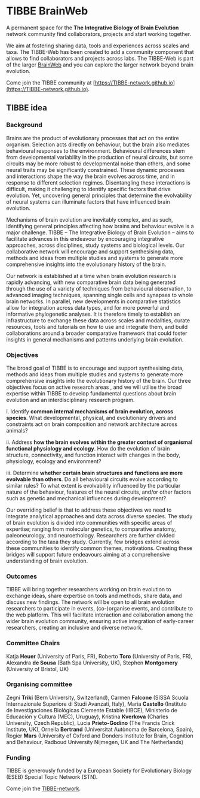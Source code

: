 # TIBBE BrainWeb

A permanent space for the **The Integrative Biology of Brain Evolution** network community find collaborators, projects and start working together. 

We aim at fostering sharing data, tools and experiences across scales and taxa. The TIBBE-Web has been created to add a community component that allows to find collaborators and projects across labs.
The TIBBE-Web is part of the larger [BrainWeb](https://brain-web.github.io) and you can explore the larger network beyond brain evolution. 

Come join the TIBBE community at [https://TIBBE-network.github.io](https://TIBBE-network.github.io).


## TIBBE idea

### Background  

Brains are the product of evolutionary processes that act on the entire organism. Selection acts directly on behaviour, but the brain also mediates behavioural responses to the environment.  Behavioural differences stem from developmental variability in the production of neural circuits, but some circuits may be more robust to developmental noise than others, and some neural traits may be significantly constrained. These dynamic processes and interactions shape the way the brain evolves across time, and in response to different selection regimes. Disentangling these interactions is difficult, making it challenging to identify specific factors that drive evolution. Yet, uncovering general principles that determine the evolvability of neural systems can illuminate factors that have influenced brain evolution.   

Mechanisms of brain evolution are inevitably complex, and as such, identifying general principles affecting how brains and behaviour evolve is a major challenge. TIBBE – The Integrative Biology of Brain Evolution – aims to facilitate advances in this endeavour by encouraging integrative approaches, across disciplines, study systems and biological levels.  Our collaborative network will encourage and support synthesising data, methods and ideas from multiple studies and systems to generate more comprehensive insights into the evolutionary history of the brain.  

Our network is established at a time when brain evolution research is rapidly advancing, with new comparative brain data being generated through the use of a variety of techniques from behavioural observation, to advanced imaging techniques, spanning single cells and synapses to whole brain networks. In parallel, new developments in comparative statistics allow for integration across data types, and for more powerful and informative phylogenetic analyses. It is therefore timely to establish an infrastructure to exchange these data across scales and modalities, curate resources, tools and tutorials on how to use and integrate them, and build collaborations around a broader comparative framework that could foster insights in general mechanisms and patterns underlying brain evolution.  

### Objectives

The broad goal of TIBBE is to encourage and support synthesising data, methods and ideas from multiple studies and systems to generate more comprehensive insights into the evolutionary history of the brain. Our three objectives focus on active research areas , and we will utilise the broad expertise within TIBBE to develop fundamental questions about brain evolution and an interdisciplinary research program.  

i. Identify **common internal mechanisms of brain evolution, across species**. What developmental, physical, and evolutionary drivers and constraints act on brain composition and network architecture across animals?   

ii. Address **how the brain evolves within the greater context of organismal functional physiology and ecology**. How do the evolution of brain structure, connectivity, and function interact with changes in the body, physiology, ecology and environment?   

iii. Determine **whether certain brain structures and functions are more evolvable than others**. Do all behavioural circuits evolve according to similar rules? To what extent is evolvability influenced by the particular nature of the behaviour, features of the neural circuits, and/or other factors such as genetic and mechanical influences during development?  

Our overriding belief is that to address these objectives we need to integrate analytical approaches and data across diverse species. The study of brain evolution is divided into communities with specific areas of expertise; ranging from molecular genetics, to comparative anatomy, paleoneurology, and neuroethology. Researchers are further divided according to the taxa they study. Currently, few bridges extend across these communities to identify common themes, motivations. Creating these bridges will support future endeavours aiming at a comprehensive understanding of brain evolution.  

### Outcomes

TIBBE will bring together researchers working on brain evolution to exchange ideas, share expertise on tools and methods, share data, and discuss new findings. The network will be open to all brain evolution researchers to participate in events, (co-)organise events, and contribute to the web platform. This will facilitate interaction and collaboration among the wider brain evolution community, ensuring active integration of early-career researchers, creating an inclusive and diverse network. 

### Committee Chairs  

Katja **Heuer** (University of Paris, FR), Roberto **Toro** (University of Paris, FR), Alexandra **de Sousa** (Bath Spa University, UK), Stephen **Montgomery** (University of Bristol, UK)

### Organising committee 

Zegni **Triki** (Bern University, Switzerland), Carmen **Falcone** (SISSA Scuola Internazionale Superiore di Studi Avanzati, Italy), Maria **Castello** (Instituto de Investigaciones Biológicas Clemente Estable (IIBCE), Ministerio de Educación y Cultura (MEC), Uruguay), Kristina **Kverkova** (Charles University, Czech Republic), Lucia **Prieto-Godino** (The Francis Crick Institute, UK), Ornella **Bertrand** (Universitat Autònoma de Barcelona, Spain), Rogier **Mars** (University of Oxford and Donders Institute for Brain, Cognition and Behaviour, Radboud University Nijmegen, UK and The Netherlands)

### Funding
TIBBE is generously funded by a European Society for Evolutionary Biology (ESEB) Special Topic Network (STN).

Come join the [TIBBE-network](https://TIBBE-network.github.io).